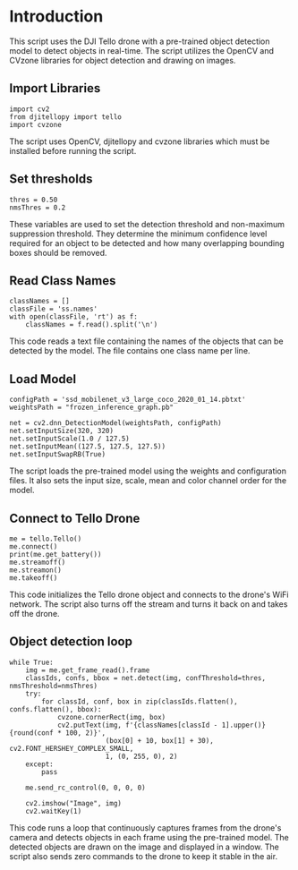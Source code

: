 # Introduction
This script uses the DJI Tello drone with a pre-trained object detection model to detect objects in real-time. The script utilizes the OpenCV and CVzone libraries for object detection and drawing on images.

## Import Libraries
````
import cv2
from djitellopy import tello
import cvzone
````
The script uses OpenCV, djitellopy and cvzone libraries which must be installed before running the script.

## Set thresholds
````
thres = 0.50
nmsThres = 0.2
````
These variables are used to set the detection threshold and non-maximum suppression threshold. They determine the minimum confidence level required for an object to be detected and how many overlapping bounding boxes should be removed.

## Read Class Names
````
classNames = []
classFile = 'ss.names'
with open(classFile, 'rt') as f:
    classNames = f.read().split('\n')
````
This code reads a text file containing the names of the objects that can be detected by the model. The file contains one class name per line.

## Load Model
````
configPath = 'ssd_mobilenet_v3_large_coco_2020_01_14.pbtxt'
weightsPath = "frozen_inference_graph.pb"

net = cv2.dnn_DetectionModel(weightsPath, configPath)
net.setInputSize(320, 320)
net.setInputScale(1.0 / 127.5)
net.setInputMean((127.5, 127.5, 127.5))
net.setInputSwapRB(True)
````
The script loads the pre-trained model using the weights and configuration files. It also sets the input size, scale, mean and color channel order for the model.

## Connect to Tello Drone
````
me = tello.Tello()
me.connect()
print(me.get_battery())
me.streamoff()
me.streamon()
me.takeoff()
````
This code initializes the Tello drone object and connects to the drone's WiFi network. The script also turns off the stream and turns it back on and takes off the drone.

## Object detection loop
````
while True:
    img = me.get_frame_read().frame
    classIds, confs, bbox = net.detect(img, confThreshold=thres, nmsThreshold=nmsThres)
    try:
        for classId, conf, box in zip(classIds.flatten(), confs.flatten(), bbox):
            cvzone.cornerRect(img, box)
            cv2.putText(img, f'{classNames[classId - 1].upper()} {round(conf * 100, 2)}',
                        (box[0] + 10, box[1] + 30), cv2.FONT_HERSHEY_COMPLEX_SMALL,
                        1, (0, 255, 0), 2)
    except:
        pass

    me.send_rc_control(0, 0, 0, 0)

    cv2.imshow("Image", img)
    cv2.waitKey(1)
````
This code runs a loop that continuously captures frames from the drone's camera and detects objects in each frame using the pre-trained model. The detected objects are drawn on the image and displayed in a window. The script also sends zero commands to the drone to keep it stable in the air.